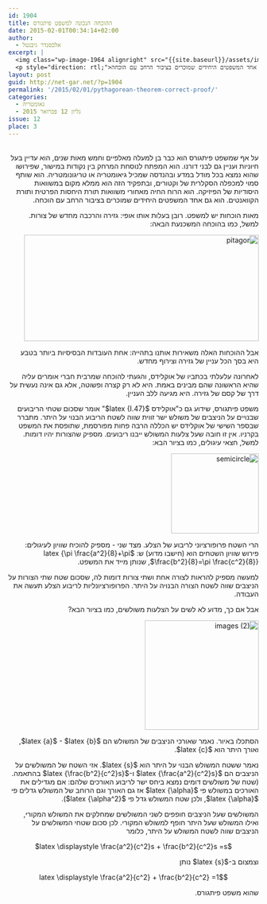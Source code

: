 ```yaml
---
id: 1904
title: ההוכחה הנכונה למשפט פיתגורס
date: 2015-02-01T00:34:14+02:00
author:
  - אלכסנדר גיבנטל
excerpt: |
  <img class="wp-image-1964 alignright" src="{{site.baseurl}}/assets/img/2015/01/semicircle.jpg" alt="semicircle" width="110" height="101" />
  <p style="direction: rtl;">על אף שמשפט פיתגורס הוא כבר בן למעלה מאלפיים וחמש מאות שנים, הוא עדיין בעל חיוניות ועניין גם לבני דורנו. הוא המפתח לנוסחת המרחק בין נקודות במישור, שפירושו שהוא נמצא בכל מודל במדע ובהנדסה שמכיל גיאומטריה או טריגונומטריה. הוא שותף סמוי למכפלה הסקלרית של וקטורים, ובתפקיד הזה הוא ממלא מקום במשוואות היסודיות של הפיזיקה. הוא הרוח החיה מאחורי משוואות תורת היחסות הפרטית ותורת הקוואנטים. הוא גם אחד המשפטים היחידים שמוכרים בציבור הרחב עם הוכחה.</p>
layout: post
guid: http://net-gar.net/?p=1904
permalink: '/2015/02/01/pythagorean-theorem-correct-proof/'
categories:
  - גאומטריה
  - גליון 12 פברואר 2015
issue: 12
place: 3
---
```

<p style="direction: rtl;">
  <a href="{{site.baseurl}}/assets/img/2015/01/pitagor.png"><br /> </a>על אף שמשפט פיתגורס הוא כבר בן למעלה מאלפיים וחמש מאות שנים, הוא עדיין בעל חיוניות ועניין גם לבני דורנו. הוא המפתח לנוסחת המרחק בין נקודות במישור, שפירושו שהוא נמצא בכל מודל במדע ובהנדסה שמכיל גיאומטריה או טריגונומטריה. הוא שותף סמוי למכפלה הסקלרית של וקטורים, ובתפקיד הזה הוא ממלא מקום במשוואות היסודיות של הפיזיקה. הוא הרוח החיה מאחורי משוואות תורת היחסות הפרטית ותורת הקוואנטים. הוא גם אחד המשפטים היחידים שמוכרים בציבור הרחב עם הוכחה.
</p>

<p style="direction: rtl;">
  מאות הוכחות יש למשפט. רובן בעלות אותו אופי: גזירה והרכבה מחדש של צורות. למשל, כמו בהוכחה המשכנעת הבאה:
</p>

<p style="direction: rtl;">
  <img class="aligncenter  wp-image-1963" src="{{site.baseurl}}/assets/img/2015/01/pitagor1.png" alt="pitagor" width="472" height="214" />
</p>

<p style="direction: rtl;">
  אבל ההוכחות האלה משאירות אותנו בתהייה: אחת העובדות הבסיסיות ביותר בטבע היא בסך הכל עניין של גזירה וצירוף מחדש.
</p>

<p style="direction: rtl;">
  לאחרונה עלעלתי בכתביו של אוקלידס, והגעתי להוכחה שמרבית חברי אומרים עליה שהיא הראשונה שהם מבינים באמת. היא לא רק קצרה ופשוטה, אלא גם אינה נעשית על דרך של קסם של גזירה. היא מגיעה ללב העניין.
</p>

<p style="direction: rtl;">
  משפט פיתגורס, שידוע גם כ"אוקלידס $latex {I.47}$" אומר שסכום שטחי הריבועים שבנויים על הניצבים של משולש ישר זווית שווה לשטח הריבוע הבנוי על היתר. מתברר שבספר השישי של אוקלידס יש הכללה הרבה פחות מפורסמת, שתופסת את המשפט בקרניו. אין זו חובה שעל צלעות המשולש ייבנו ריבועים. מספיק שהצורות יהיו דומות. למשל, חצאי עיגולים, כמו בציור הבא:
</p>

<p style="direction: rtl;">
  <img class="aligncenter  wp-image-1964" src="{{site.baseurl}}/assets/img/2015/01/semicircle.jpg" alt="semicircle" width="176" height="161" />
</p>

<p style="direction: rtl;">
  הרי השטח פרופורציוני לריבוע של הצלע. מצד שני - מספיק להוכיח שוויון לעיגולים: פירוש שוויון השטחים הוא (חישבו מדוע) ש: $latex {\pi \frac{a^2}{8}+\pi \frac{b^2}{8}=\pi \frac{c^2}{8}}$, שנותן מייד את המשפט.
</p>

<p style="direction: rtl;">
  למעשה מספיק להראות לצורה אחת ושתי צורות דומות לה, שסכום שטח שתי הצורות על הניצבים שווה לשטח הצורה הבנויה על היתר. הפרופורציונליות לריבוע הצלע תעשה את העבודה.
</p>

<p style="direction: rtl;">
  אבל אם כך, מדוע לא לשים על הצלעות משולשים, כמו בציור הבא?
</p>

<p style="direction: rtl;">
  <img class="aligncenter size-full wp-image-1965" src="{{site.baseurl}}/assets/img/2015/01/images-2.jpg" alt="images (2)" width="229" height="220" />
</p>

<p style="direction: rtl; ">
  הסתכלו באיור. נאמר שאורכי הניצבים של המשולש הם $latex {a}$ - $latex {b}$, ואורך היתר הוא $latex {c}$.
</p>

<p style="direction: rtl; ">
  נאמר ששטח המשולש הבנוי על היתר הוא $latex {s}$. אזי השטח של המשולשים על הניצבים הם $latex {\frac{a^2}{c^2}s}$ ו-$latex {\frac{b^2}{c^2}s}$ בהתאמה. (שטח של משולשים דומים נמצא ביחס ישר לריבוע האורכים שלהם: אם מגדילים את האורכים במשולש פי $latex {\alpha}$ אז גם האורך וגם הרוחב של המשולש גדלים פי $latex {\alpha}$, ולכן שטח המשולש גדל פי $latex {\alpha^2}$).
</p>

<p style="direction: rtl; ">
  המשולשים שעל הניצבים חופפים לשני המשולשים שמחלקים את המשולש המקורי, ואילו המשולש שעל היתר חופף למשולש המקורי. לכן סכום שטחי המשולשים על הניצבים שווה לשטח המשולש על היתר, כלומר
</p>

<p style="direction: rtl; " align="center">
  $latex \displaystyle \frac{a^2}{c^2}s + \frac{b^2}{c^2}s =s$
</p>

<p style="direction: rtl; ">
  וצמצום ב-$latex {s}$ נותן
</p>

<p style="direction: rtl; " align="center">
  $latex \displaystyle \frac{a^2}{c^2} + \frac{b^2}{c^2} =1$
</p>

<p style="direction: rtl; ">
  שהוא משפט פיתגורס.
</p>